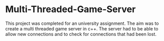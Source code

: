 # Multi-Threaded-Game-Server
This project was completed for an university assignment. The aim was to create a multi threaded game server in c++. The server had to be able to allow new connections and to check for connections that had been lost.
